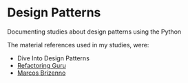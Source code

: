 # Design Patterns

Documenting studies about design patterns using the Python

The material references used in my studies, were:

* Dive Into Design Patterns
* [Refactoring Guru](https://refactoring.guru/design-patterns/)
* [Marcos Brizenno](https://brizeno.wordpress.com/padroes/)
